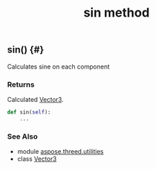﻿---
title: sin method
second_title: Aspose.3D for Python via .NET API References
description: 
type: docs
weight: 90
url: /python-net/aspose.threed.utilities/vector3/sin/
is_root: false
---

## sin() {#}

Calculates sine on each component


### Returns 


Calculated [Vector3](/3d/python-net/aspose.threed.utilities/vector3).


```python
def sin(self):
    ...
```





### See Also
* module [aspose.threed.utilities](../../)
* class [Vector3](/3d/python-net/aspose.threed.utilities/vector3)
